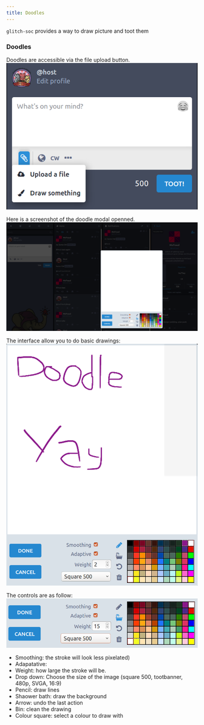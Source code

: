 ```yaml
---
title: Doodles
---
```


`glitch-soc` provides a way to draw picture and toot them


###  Doodles


Doodles are accessible via the file upload button.
![Compose textbox](doodle_1.png)  



Here is a screenshot of the doodle modal openned.
![View of glitch-soc with the doodle open](doodle_2.png)  



The interface allow you to do basic drawings:
![The image of the doodle window saying "Doodle, Yay"](doodle_3.png)  



The controls are as follow:
![A screenshot of the controls](doodle_controls.png)
- Smoothing: the stroke will look less pixelated)
- Adapatative: 
- Weight: how large the stroke will be.
- Drop down: Choose the size of the image (square 500, tootbanner, 480p, SVGA, 16:9)
- Pencil: draw lines
- Shaower bath: draw the background
- Arrow: undo the last action
- Bin: clean the drawing
- Colour square: select a colour to draw with
 
